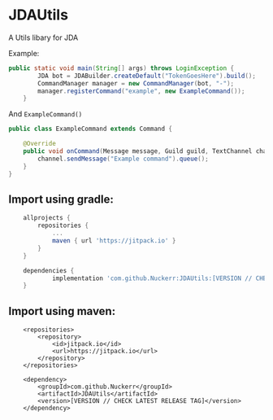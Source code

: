# JDAUtils
A Utils libary for JDA

Example:

```java
public static void main(String[] args) throws LoginException {
        JDA bot = JDABuilder.createDefault("TokenGoesHere").build();
        CommandManager manager = new CommandManager(bot, "-");
        manager.registerCommand("example", new ExampleCommand());
    }
```
And `ExampleCommand()`
```java
public class ExampleCommand extends Command {

    @Override
    public void onCommand(Message message, Guild guild, TextChannel channel, String[] args) {
        channel.sendMessage("Example command").queue();
    }
}
```

##  Import using gradle:
```gradle
	allprojects {
		repositories {
			...
			maven { url 'https://jitpack.io' }
		}
	}
```

```gradle
	dependencies {
	        implementation 'com.github.Nuckerr:JDAUtils:[VERSION // CHECK LATEST RELEASE TAG]'
	}
```


## Import using maven:
```maven
	<repositories>
		<repository>
		    <id>jitpack.io</id>
		    <url>https://jitpack.io</url>
		</repository>
	</repositories>
```
```maven
	<dependency>
	    <groupId>com.github.Nuckerr</groupId>
	    <artifactId>JDAUtils</artifactId>
	    <version>[VERSION // CHECK LATEST RELEASE TAG]</version>
	</dependency>
```
